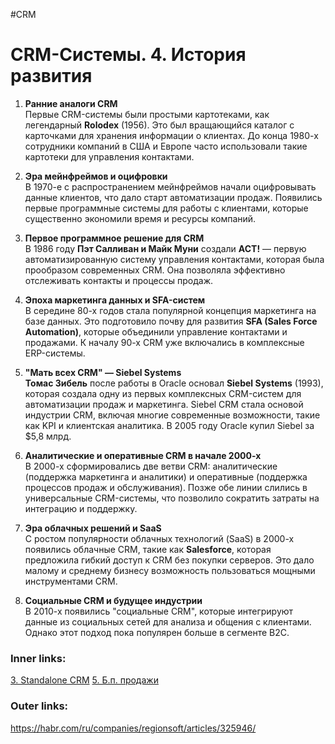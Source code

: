#CRM 

# CRM-Системы. 4. История развития

1. **Ранние аналоги CRM**  
   Первые CRM-системы были простыми картотеками, как легендарный **Rolodex** (1956). Это был вращающийся каталог с карточками для хранения информации о клиентах. До конца 1980-х сотрудники компаний в США и Европе часто использовали такие картотеки для управления контактами.

2. **Эра мейнфреймов и оцифровки**  
   В 1970-е с распространением мейнфреймов начали оцифровывать данные клиентов, что дало старт автоматизации продаж. Появились первые программные системы для работы с клиентами, которые существенно экономили время и ресурсы компаний.

3. **Первое программное решение для CRM**  
   В 1986 году **Пэт Салливан и Майк Муни** создали **ACT!** — первую автоматизированную систему управления контактами, которая была прообразом современных CRM. Она позволяла эффективно отслеживать контакты и процессы продаж.

4. **Эпоха маркетинга данных и SFA-систем**  
   В середине 80-х годов стала популярной концепция маркетинга на базе данных. Это подготовило почву для развития **SFA (Sales Force Automation)**, которые объединили управление контактами и продажами. К началу 90-х CRM уже включались в комплексные ERP-системы.

5. **"Мать всех CRM" — Siebel Systems**  
   **Томас Зибель** после работы в Oracle основал **Siebel Systems** (1993), которая создала одну из первых комплексных CRM-систем для автоматизации продаж и маркетинга. Siebel CRM стала основой индустрии CRM, включая многие современные возможности, такие как KPI и клиентская аналитика. В 2005 году Oracle купил Siebel за $5,8 млрд.

6. **Аналитические и оперативные CRM в начале 2000-х**  
   В 2000-х сформировались две ветви CRM: аналитические (поддержка маркетинга и аналитики) и оперативные (поддержка процессов продаж и обслуживания). Позже обе линии слились в универсальные CRM-системы, что позволило сократить затраты на интеграцию и поддержку.

7. **Эра облачных решений и SaaS**  
   С ростом популярности облачных технологий (SaaS) в 2000-х появились облачные CRM, такие как **Salesforce**, которая предложила гибкий доступ к CRM без покупки серверов. Это дало малому и среднему бизнесу возможность пользоваться мощными инструментами CRM.

8. **Социальные CRM и будущее индустрии**  
   В 2010-х появились "социальные CRM", которые интегрируют данные из социальных сетей для анализа и общения с клиентами. Однако этот подход пока популярен больше в сегменте B2C.

### Inner links:
[3. Standalone CRM](2.%20Knowledge/IT%20продукты/CRM/3.%20Standalone%20CRM.md)
[5. Б.п. продажи](2.%20Knowledge/IT%20продукты/CRM/5.%20Б.п.%20продажи.md)
### Outer links:
https://habr.com/ru/companies/regionsoft/articles/325946/